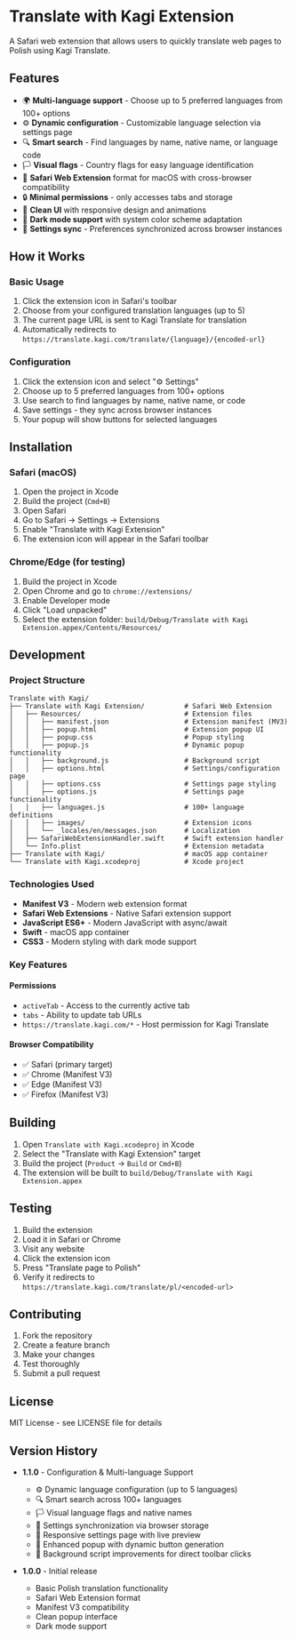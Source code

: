 # Translate with Kagi Extension

A Safari web extension that allows users to quickly translate web pages to Polish using Kagi Translate.

## Features

- 🌍 **Multi-language support** - Choose up to 5 preferred languages from 100+ options
- ⚙️ **Dynamic configuration** - Customizable language selection via settings page
- 🔍 **Smart search** - Find languages by name, native name, or language code
- 🏳️ **Visual flags** - Country flags for easy language identification
- 🦘 **Safari Web Extension** format for macOS with cross-browser compatibility
- 🔒 **Minimal permissions** - only accesses tabs and storage
- 🎨 **Clean UI** with responsive design and animations
- 🌙 **Dark mode support** with system color scheme adaptation
- 💾 **Settings sync** - Preferences synchronized across browser instances

## How it Works

### Basic Usage
1. Click the extension icon in Safari's toolbar
2. Choose from your configured translation languages (up to 5)
3. The current page URL is sent to Kagi Translate for translation
4. Automatically redirects to `https://translate.kagi.com/translate/{language}/{encoded-url}`

### Configuration
1. Click the extension icon and select "⚙️ Settings"
2. Choose up to 5 preferred languages from 100+ options
3. Use search to find languages by name, native name, or code
4. Save settings - they sync across browser instances
5. Your popup will show buttons for selected languages

## Installation

### Safari (macOS)

1. Open the project in Xcode
2. Build the project (`Cmd+B`)
3. Open Safari
4. Go to Safari → Settings → Extensions
5. Enable "Translate with Kagi Extension"
6. The extension icon will appear in the Safari toolbar

### Chrome/Edge (for testing)

1. Build the project in Xcode
2. Open Chrome and go to `chrome://extensions/`
3. Enable Developer mode
4. Click "Load unpacked"
5. Select the extension folder: `build/Debug/Translate with Kagi Extension.appex/Contents/Resources/`

## Development

### Project Structure

```
Translate with Kagi/
├── Translate with Kagi Extension/          # Safari Web Extension
│   ├── Resources/                          # Extension files
│   │   ├── manifest.json                   # Extension manifest (MV3)
│   │   ├── popup.html                      # Extension popup UI
│   │   ├── popup.css                       # Popup styling
│   │   ├── popup.js                        # Dynamic popup functionality
│   │   ├── background.js                   # Background script
│   │   ├── options.html                    # Settings/configuration page
│   │   ├── options.css                     # Settings page styling
│   │   ├── options.js                      # Settings page functionality
│   │   ├── languages.js                    # 100+ language definitions
│   │   ├── images/                         # Extension icons
│   │   └── _locales/en/messages.json       # Localization
│   ├── SafariWebExtensionHandler.swift     # Swift extension handler
│   └── Info.plist                          # Extension metadata
├── Translate with Kagi/                    # macOS app container
└── Translate with Kagi.xcodeproj           # Xcode project
```

### Technologies Used

- **Manifest V3** - Modern web extension format
- **Safari Web Extensions** - Native Safari extension support
- **JavaScript ES6+** - Modern JavaScript with async/await
- **Swift** - macOS app container
- **CSS3** - Modern styling with dark mode support

### Key Features

#### Permissions
- `activeTab` - Access to the currently active tab
- `tabs` - Ability to update tab URLs
- `https://translate.kagi.com/*` - Host permission for Kagi Translate

#### Browser Compatibility
- ✅ Safari (primary target)
- ✅ Chrome (Manifest V3)
- ✅ Edge (Manifest V3)
- ✅ Firefox (Manifest V3)

## Building

1. Open `Translate with Kagi.xcodeproj` in Xcode
2. Select the "Translate with Kagi Extension" target
3. Build the project (`Product` → `Build` or `Cmd+B`)
4. The extension will be built to `build/Debug/Translate with Kagi Extension.appex`

## Testing

1. Build the extension
2. Load it in Safari or Chrome
3. Visit any website
4. Click the extension icon
5. Press "Translate page to Polish"
6. Verify it redirects to `https://translate.kagi.com/translate/pl/<encoded-url>`

## Contributing

1. Fork the repository
2. Create a feature branch
3. Make your changes
4. Test thoroughly
5. Submit a pull request

## License

MIT License - see LICENSE file for details

## Version History

- **1.1.0** - Configuration & Multi-language Support
  - ⚙️ Dynamic language configuration (up to 5 languages)
  - 🔍 Smart search across 100+ languages
  - 🏳️ Visual language flags and native names
  - 💾 Settings synchronization via browser storage
  - 📱 Responsive settings page with live preview
  - 🎨 Enhanced popup with dynamic button generation
  - 🔧 Background script improvements for direct toolbar clicks

- **1.0.0** - Initial release
  - Basic Polish translation functionality
  - Safari Web Extension format
  - Manifest V3 compatibility
  - Clean popup interface
  - Dark mode support
